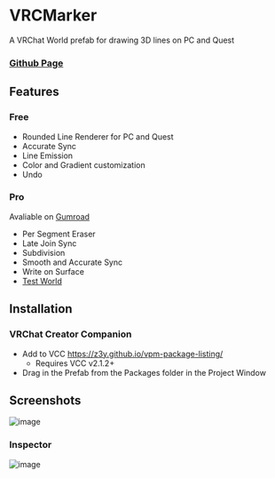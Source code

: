 # VRCMarker

A VRChat World prefab for drawing 3D lines on PC and Quest

### [Github Page](https://z3y.github.io/VRCMarker/)

## Features

### Free

- Rounded Line Renderer for PC and Quest
- Accurate Sync
- Line Emission
- Color and Gradient customization
- Undo

### Pro

Avaliable on [Gumroad](https://z3y.gumroad.com/l/vrcm)

- Per Segment Eraser
- Late Join Sync
- Subdivision
- Smooth and Accurate Sync
- Write on Surface
- [Test World](https://vrchat.com/home/world/wrld_bd718520-e6ab-434b-a070-ee35b42f0d5f)

## Installation

### VRChat Creator Companion

- Add to VCC https://z3y.github.io/vpm-package-listing/
  - Requires VCC v2.1.2+
- Drag in the Prefab from the Packages folder in the Project Window

## Screenshots

![image](https://user-images.githubusercontent.com/33181641/194152197-a5647001-c29e-4231-a2f4-bf7858d2079a.png)

### Inspector

![image](https://user-images.githubusercontent.com/33181641/235703413-ffb50822-af01-456f-a78a-7b9cf8307089.png)
